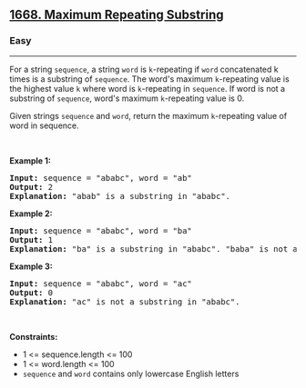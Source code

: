 <h2><a href="https://leetcode.com/problems/maximum-repeating-substring/description/">1668. Maximum Repeating Substring</a></h2><h3>Easy</h3><hr><div>

<p>For a string <code>sequence</code>, a string <code>word</code> is <code>k</code>-repeating if <code>word</code> concatenated k times is a substring of <code>sequence</code>.
 The word's maximum <code>k</code>-repeating value is the highest value <code>k</code> where word is <code>k</code>-repeating in <code>sequence</code>.
 If word is not a substring of <code>sequence</code>, word's maximum <code>k</code>-repeating value is 0.</p>

<p>Given strings <code>sequence</code> and <code>word</code>, return the maximum <code>k</code>-repeating value of word in sequence.</p>

<p>&nbsp;</p>
<p><strong>Example 1:</strong></p>

<pre><strong>Input:</strong> sequence = "ababc", word = "ab"
<strong>Output:</strong> 2
<strong>Explanation:</strong> "abab" is a substring in "ababc".
</pre>

<p><strong>Example 2:</strong></p>

<pre><strong>Input:</strong> sequence = "ababc", word = "ba"
<strong>Output:</strong> 1
<strong>Explanation:</strong> "ba" is a substring in "ababc". "baba" is not a substring in "ababc".
</pre>

<p><strong>Example 3:</strong></p>

<pre><strong>Input:</strong> sequence = "ababc", word = "ac"
<strong>Output:</strong> 0
<strong>Explanation:</strong> "ac" is not a substring in "ababc". 
</pre>

<p>&nbsp;</p>
<p><strong>Constraints:</strong></p>

<ul>
	<li>1 <= sequence.length <= 100</li>
	<li>1 <= word.length <= 100</li>
	<li><code>sequence</code> and <code>word</code> contains only lowercase English letters</li>
	
</ul>
